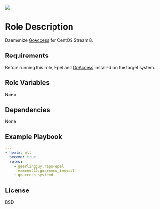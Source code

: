 [![](https://github.com/ansible-roles-mamono210/goaccess_systemd/workflows/build/badge.svg)](https://github.com/ansible-roles-mamono210/goaccess_systemd/actions?query=workflow%3Abuild)

Role Description
=========

Daemonize [GoAccess](https://goaccess.io) for CentOS Stream 8.

Requirements
------------

Before running this role, Epel and [GoAccess](https://goaccess.io) installed on the target system.

Role Variables
--------------

None

Dependencies
------------

None

Example Playbook
----------------

```YAML
---
- hosts: all
  become: true
  roles:
    - geerlingguy.repo-epel
    - mamono210.goaccess_install
    - goaccess_systemd
```

License
-------

BSD
